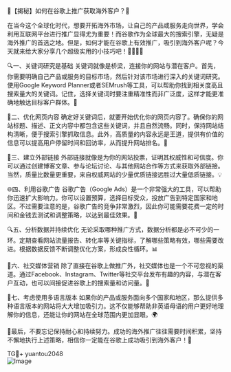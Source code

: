 🌟【揭秘】如何在谷歌上推广获取海外客户？🚀

在当今这个全球化时代，想要开拓海外市场，让自己的产品或服务走向世界，学会利用互联网平台进行推广显得尤为重要！而谷歌作为全球最大的搜索引擎，无疑是海外推广的首选之地。但是，如何才能在谷歌上有效推广，吸引到海外客户呢？今天就来给大家分享几个超级实用的小技巧吧！👩‍💻👨‍💻

🔍一、关键词研究是基础
关键词就像是桥梁，连接你的网站与潜在客户。首先，你需要明确自己产品或服务的目标市场，然后针对该市场进行深入的关键词研究。使用Google Keyword Planner或者SEMrush等工具，可以帮助你找到相关度高且搜索量大的关键词。记住，选择关键词时要注重精准性而非广泛度，这样才能更准确地触达目标客户群体。🎯

📝二、优化网页内容
确定好关键词后，就要开始优化你的网页内容了。确保你的网站标题、描述、正文内容中都包含这些关键词，并且自然流畅。同时，保持网站结构清晰，便于搜索引擎抓取信息。此外，高质量的内容永远是王道，提供有价值的信息可以提高用户停留时间和回访率，从而提升网站排名。📖

🔗三、建立外部链接
外部链接就像是为你的网站投票，证明其权威性和可信度。你可以通过创建博客文章、参与论坛讨论、与其他网站合作等方式来获取外部链接。当然，质量比数量更重要，来自权威网站的少量优质链接远胜过大量低质链接。💡

🌐四、利用谷歌广告
谷歌广告（Google Ads）是一个非常强大的工具，可以帮助你迅速扩大影响力。你可以设置预算，选择目标受众，投放广告到特定国家和地区。不过需要注意的是，谷歌广告的竞争非常激烈，因此你可能需要花费一定的时间和金钱去测试和调整策略，以达到最佳效果。💸

🔍五、分析数据并持续优化
无论采取哪种推广方式，数据分析都是必不可少的一环。定期查看网站流量报告、转化率等关键指标，了解哪些策略有效，哪些需要改进。根据数据反馈不断调整优化方案，形成良性循环。📊

🌈六、社交媒体营销
除了直接在谷歌上做推广外，社交媒体也是一个不可忽视的渠道。通过Facebook、Instagram、Twitter等社交平台发布有趣的内容，与潜在客户互动，也可以间接促进谷歌上的搜索量和访问量。📢

🌟七、考虑使用多语言版本
如果你的产品或服务面向多个国家和地区，那么提供多种语言版本的网站将大大增加吸引力。这不仅能够帮助非英语母语的用户更好地理解你的信息，还能让你的网站在全球范围内更加显眼。🌍

🎉最后，不要忘记保持耐心和持续努力。成功的海外推广往往需要时间积累，坚持不懈地执行上述策略，相信你一定能在谷歌上成功吸引到海外客户！💼

TG💪+ yuantou2048  
![Image](https://github.com/user-attachments/assets/42a5a4a5-fea9-4a1d-8aa0-73e57e430cca)